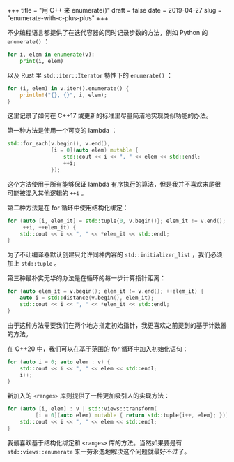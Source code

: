 +++
title = "用 C++ 来 enumerate()"
draft = false
date = 2019-04-27
slug = "enumerate-with-c-plus-plus"
+++

不少编程语言都提供了在迭代容器的同时记录步数的方法，例如 Python 的 `enumerate()` ：

```python
for i, elem in enumerate(v):
    print(i, elem)
```

以及 Rust 里 `std::iter::Iterator` 特性下的 `enumerate()` ：

```rust
for (i, elem) in v.iter().enumerate() {
    println!("{}, {}", i, elem);
}
```

这里记录了如何在 C++17 或更新的标准里尽量简洁地实现类似功能的办法。

第一种方法是使用一个可变的 lambda ：

```c++
std::for_each(v.begin(), v.end(),
              [i = 0](auto elem) mutable {
                  std::cout << i << ", " << elem << std::endl;
                  ++i;
              });
```

这个方法使用于所有能够保证 lambda 有序执行的算法，但是我并不喜欢末尾很可能被混入其他逻辑的 `++i` 。

第二种方法是在 for 循环中使用结构化绑定：

```c++
for (auto [i, elem_it] = std::tuple{0, v.begin()}; elem_it != v.end();
     ++i, ++elem_it) {
    std::cout << i << ", " << *elem_it << std::endl;
}
```

为了不让编译器默认创建只允许同种内容的 `std::initializer_list` ，我们必须加上 `std::tuple` 。

第三种最朴实无华的办法是在循环的每一步计算指针距离：

```c++
for (auto elem_it = v.begin(); elem_it != v.end(); ++elem_it) {
    auto i = std::distance(v.begin(), elem_it);
    std::cout << i << ", " << *elem_it << std::endl;
}
```

由于这种方法需要我们在两个地方指定初始指针，我更喜欢之前提到的基于计数器的方法。

在 C++20 中，我们可以在基于范围的 for 循环中加入初始化语句：

```c++
for (auto i = 0; auto elem : v) {
    std::cout << i << ", " << elem << std::endl;
    i++;
}
```

新加入的 `<ranges>` 库则提供了一种更加吸引人的实现方法：

```c++
for (auto [i, elem] : v | std::views::transform(
         [i = 0](auto elem) mutable { return std::tuple{i++, elem}; })) {
    std::cout << i << ", " << elem << std::endl;
}
```

我最喜欢基于结构化绑定和 `<ranges>` 库的方法。当然如果要是有 `std::views::enumerate` 来一劳永逸地解决这个问题就最好不过了。
